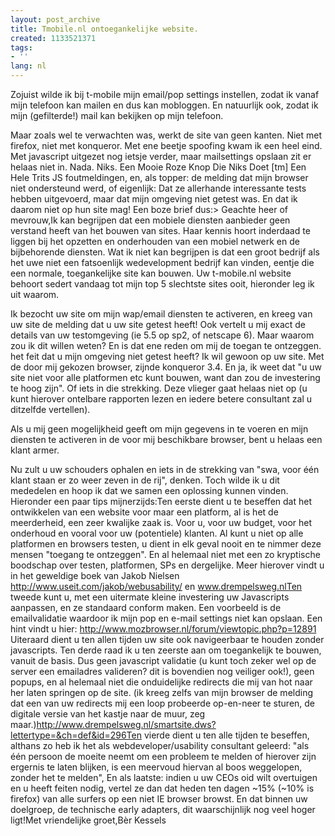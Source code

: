 ```yaml
---
layout: post_archive
title: Tmobile.nl ontoegankelijke website.
created: 1133521371
tags:
- ''
lang: nl
---
```

Zojuist wilde ik bij t-mobile mijn email/pop settings instellen, zodat ik vanaf mijn telefoon kan mailen en dus kan mobloggen. En natuurlijk ook, zodat ik mijn (gefilterde!) mail kan bekijken op mijn telefoon.

Maar zoals wel te verwachten was, werkt de site van geen kanten. Niet met firefox, niet met konqueror. Met ene beetje spoofing kwam ik een heel eind. Met javascript uitgezet nog ietsje verder, maar mailsettings opslaan zit er helaas niet in. Nada. Niks. Een Mooie Roze Knop Die Niks Doet [tm] Een Hele Trits JS foutmeldingen, en, als topper: de melding dat mijn browser niet ondersteund werd, of eigenlijk: Dat ze allerhande interessante tests hebben uitgevoerd, maar dat mijn omgeving niet getest was. En dat ik daarom niet op hun site mag! Een boze brief dus:> Geachte heer of mevrouw,Ik kan begrijpen dat een mobiele diensten aanbieder geen verstand heeft van het bouwen van sites. Haar kennis hoort inderdaad te liggen bij het opzetten en onderhouden van een mobiel netwerk en de bijbehorende diensten. Wat ik niet kan begrijpen is dat een groot bedrijf als het uwe niet een fatsoenlijk wedevelopment bedrijf kan vinden, eentje die een normale, toegankelijke site kan bouwen. Uw t-mobile.nl website behoort sedert vandaag tot mijn top 5 slechtste sites ooit, hieronder leg ik uit waarom.

Ik bezocht uw site om mijn wap/email diensten te activeren, en kreeg van uw site de melding dat u uw site getest heeft! Ook vertelt u mij exact de details van uw testomgeving (ie 5.5 op sp2, of netscape 6). Maar waarom zou ik dit willen weten? En is dat ene reden om mij de toegan te ontzeggen. het feit dat u mijn omgeving niet getest heeft? Ik wil gewoon op uw site. Met de door mij gekozen browser, zijnde konqueror 3.4. En ja, ik weet dat "u uw site niet voor alle platformen etc kunt bouwen, want dan zou de investering te hoog zijn". Of iets in die strekking. Deze vlieger gaat helaas niet op (u kunt hierover ontelbare rapporten lezen en iedere betere consultant zal u ditzelfde vertellen).

Als u mij geen mogelijkheid geeft om mijn gegevens in te voeren en mijn diensten te activeren in de voor mij beschikbare browser, bent u helaas een klant armer.

Nu zult u uw schouders ophalen en iets in de strekking van "swa, voor één klant staan er zo weer zeven in de rij", denken. Toch wilde ik u dit mededelen en hoop ik dat we samen een oplossing kunnen vinden. Hieronder een paar tips mijnerzijds:Ten eerste dient u te beseffen dat het ontwikkelen van een website voor maar een platform, al is het de meerderheid, een zeer kwalijke zaak is. Voor u, voor uw budget, voor het onderhoud en vooral voor uw (potentiele) klanten. Al kunt u niet op alle platformen en browsers testen, u dient in elk geval nooit en te nimmer deze mensen "toegang te ontzeggen". En al helemaal niet met een zo kryptische boodschap over testen, platformen, SPs en dergelijke. Meer hierover vindt u in het geweldige boek van Jakob Nielsen http://www.useit.com/jakob/webusability/ en www.drempelsweg.nlTen tweede kunt u, met een uitermate kleine investering uw Javascripts aanpassen, en ze standaard conform maken. Een voorbeeld is de emailvalidatie waardoor ik mijn pop en e-mail settings niet kan opslaan. Een hint vindt u hier: http://www.mozbrowser.nl/forum/viewtopic.php?p=12891 Uiteraard dient u ten allen tijden uw site ook navigeerbaar te houden zonder javascripts. Ten derde raad ik u ten zeerste aan om toegankelijk te bouwen, vanuit de basis. Dus geen javascript validatie (u kunt toch zeker wel op de server een emailadres valideren? dit is bovendien nog veiliger ook!), geen popups, en al helemaal niet die onduidelijke redirects die mij van hot naar her laten springen op de site. (ik kreeg zelfs van mijn browser de melding dat een van uw redirects mij een loop probeerde op-en-neer te sturen, de digitale versie van het kastje naar de muur, zeg maar.)http://www.drempelsweg.nl/smartsite.dws?lettertype=&ch=def&id=296Ten vierde dient u ten alle tijden te beseffen, althans zo heb ik het als webdeveloper/usability consultant geleerd: "als één persoon de moeite neemt om een probleem te melden of hierover zijn ergernis te laten blijken, is een meervoud hiervan al boos weggelopen, zonder het te melden", En als laatste: indien u uw CEOs oid wilt overtuigen en u heeft feiten nodig, vertel ze dan dat heden ten dagen ~15% (~10% is firefox) van alle surfers op een niet IE browser browst. En dat binnen uw doelgroep, de technische early adapters, dit waarschijnlijk nog veel hoger ligt!Met vriendelijke groet,Bèr Kessels
